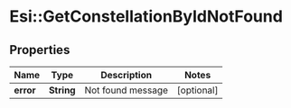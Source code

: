 # Esi::GetConstellationByIdNotFound

## Properties
Name | Type | Description | Notes
------------ | ------------- | ------------- | -------------
**error** | **String** | Not found message | [optional] 


